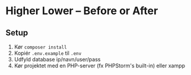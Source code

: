 # Higher Lower – Before or After

## Setup

1. Kør `composer install`
2. Kopiér `.env.example` til `.env`
3. Udfyld database ip/navn/user/pass
4. Kør projektet med en PHP-server (fx PHPStorm's built-in) eller xampp